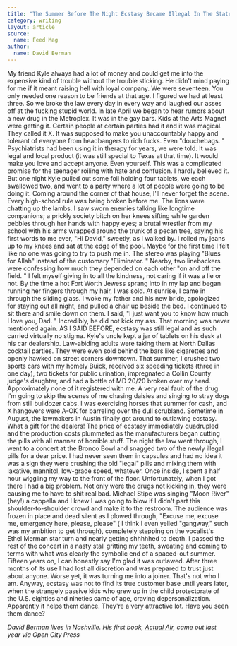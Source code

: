 ```yaml
---
title: "The Summer Before The Night Ecstasy Became Illegal In The State Of Texas"
category: writing
layout: article
source:
  name: Feed Mag
author:
  name: David Berman
---
```


My friend Kyle always had a lot of money and could get me into the expensive kind of trouble without the trouble sticking. He didn't mind paying for me if it meant raising hell with loyal company. We were seventeen. You only needed one reason to be friends at that age. I figured we had at least three. So we broke the law every day in every way and laughed our asses off at the fucking stupid world. In late April we began to hear rumors about a new drug in the Metroplex. It was in the gay bars. Kids at the Arts Magnet were getting it. Certain people at certain parties had it and it was magical. They called it X. It was supposed to make you unaccountably happy and tolerant of everyone from headbangers to rich fucks. Even "douchebags. " Psychiatrists had been using it in therapy for years, we were told. It was legal and local product (it was still special to Texas at that time). It would make you love and accept anyone. Even yourself. This was a complicated promise for the teenager roiling with hate and confusion. I hardly believed it. But one night Kyle pulled out some foil holding four tablets, we each swallowed two, and went to a party where a lot of people were going to be doing it. Coming around the corner of that house, I'll never forget the scene. Every high-school rule was being broken before me. The lions were chatting up the lambs. I saw sworn enemies talking like longtime companions; a prickly society bitch on her knees sifting white garden pebbles through her hands with happy eyes; a brutal wrestler from my school with his arms wrapped around the trunk of a pecan tree, saying his first words to me ever, "Hi David," sweetly, as I walked by. I rolled my jeans up to my knees and sat at the edge of the pool. Maybe for the first time I felt like no one was going to try to push me in. The stereo was playing "Blues for Allah" instead of the customary "Eliminator. " Nearby, two linebackers were confessing how much they depended on each other "on and off the field. " I felt myself giving in to all the kindness, not caring if it was a lie or not. By the time a hot Fort Worth Jewess sprang into in my lap and began running her fingers through my hair, I was sold. At sunrise, I came in through the sliding glass. I woke my father and his new bride, apologized for staying out all night, and pulled a chair up beside the bed. I continued to sit there and smile down on them. I said, "I just want you to know how much I love you, Dad. " Incredibly, he did not kick my ass. That morning was never mentioned again. AS I SAID BEFORE, ecstasy was still legal and as such carried virtually no stigma. Kyle's uncle kept a jar of tablets on his desk at his car dealership. Law-abiding adults were taking them at North Dallas cocktail parties. They were even sold behind the bars like cigarettes and openly hawked on street corners downtown. That summer, I crushed two sports cars with my homely Buick, received six speeding tickets (three in one day), two tickets for public urination, impregnated a Collin County judge's daughter, and had a bottle of MD 20/20 broken over my head. Approximately none of it registered with me. A very real fault of the drug. I'm going to skip the scenes of me chasing daisies and singing to stray dogs from still bulldozer cabs. I was exercising horses that summer for cash, and X hangovers were A-OK for barreling over the dull scrubland. Sometime in August, the lawmakers in Austin finally got around to outlawing ecstasy. What a gift for the dealers! The price of ecstasy immediately quadrupled and the production costs plummeted as the manufacturers began cutting the pills with all manner of horrible stuff. The night the law went through, I went to a concert at the Bronco Bowl and snagged two of the newly illegal pills for a dear price. I had never seen them in capsules and had no idea it was a sign they were crushing the old "legal" pills and mixing them with laxative, mannitol, low-grade speed, whatever. Once inside, I spent a half hour wiggling my way to the front of the floor. Unfortunately, when I got there I had a big problem. Not only were the drugs not kicking in, they were causing me to have to shit real bad. Michael Stipe was singing "Moon River" (hey!) a cappella and I knew I was going to blow if I didn't part this shoulder-to-shoulder crowd and make it to the restroom. The audience was frozen in place and dead silent as I plowed through, "Excuse me, excuse me, emergency here, please, please" ( I think I even yelled "gangway," such was my ambition to get through), completely stepping on the vocalist's Ethel Merman star turn and nearly getting shhhhhed to death. I passed the rest of the concert in a nasty stall gritting my teeth, sweating and coming to terms with what was clearly the symbolic end of a spaced-out summer. Fifteen years on, I can honestly say I'm glad it was outlawed. After three months of its use I had lost all discretion and was prepared to trust just about anyone. Worse yet, it was turning me into a joiner. That's not who I am. Anyway, ecstasy was not to find its true customer base until years later, when the strangely passive kids who grew up in the child protectorate of the U.S. eighties and nineties came of age, craving depersonalization. Apparently it helps them dance. They're a very attractive lot. Have you seen them dance? 

_David Berman lives in Nashville. His first book, [Actual Air](../bibliography/actual-air.html), came out last year via Open City Press_
